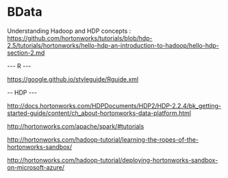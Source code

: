 # BData

Understanding Hadoop and HDP concepts : https://github.com/hortonworks/tutorials/blob/hdp-2.5/tutorials/hortonworks/hello-hdp-an-introduction-to-hadoop/hello-hdp-section-2.md

--- R ---

https://google.github.io/styleguide/Rguide.xml

-- HDP ---

http://docs.hortonworks.com/HDPDocuments/HDP2/HDP-2.2.4/bk_getting-started-guide/content/ch_about-hortonworks-data-platform.html

http://hortonworks.com/apache/spark/#tutorials

http://hortonworks.com/hadoop-tutorial/learning-the-ropes-of-the-hortonworks-sandbox/

http://hortonworks.com/hadoop-tutorial/deploying-hortonworks-sandbox-on-microsoft-azure/
